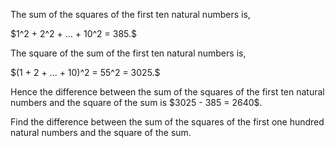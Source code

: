 <p>The sum of the squares of the first ten natural numbers is,</p>
$1^2 + 2^2 + ... + 10^2 = 385.$
<p>The square of the sum of the first ten natural numbers is,</p>
$(1 + 2 + ... + 10)^2 = 55^2 = 3025.$
<p>Hence the difference between the sum of the squares of the first ten natural numbers and the square of the sum is $3025 - 385 = 2640$.</p>
<p>Find the difference between the sum of the squares of the first one hundred natural numbers and the square of the sum.</p>